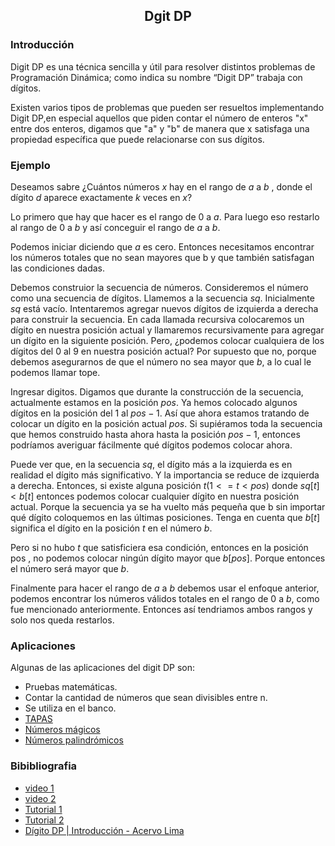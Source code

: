 
<div align="center">
  
  ## Dgit DP
    
</div>

### Introducción
 
 Digit DP es una técnica sencilla y útil para resolver distintos problemas de Programación Dinámica;
como indica su nombre “Digit DP” trabaja con dígitos.

Existen varios tipos de problemas que pueden ser resueltos implementando Digit DP,en especial aquellos que
piden contar el número de enteros "x" entre dos enteros, digamos que "a" y "b" de manera que
x satisfaga una propiedad específica que puede relacionarse con sus dígitos.

</ol>
  
### Ejemplo 
Deseamos sabre ¿Cuántos números $x$ hay en el rango de $a$ a $b$ , donde el dígito $d$ aparece exactamente $k$ veces en $x$? 

Lo primero que hay que hacer es el rango de 0 a $a$. Para luego eso restarlo al rango de 0 a $b$ y así conceguir el rango de $a$ a $b$.

Podemos iniciar diciendo que $a$ es cero. Entonces necesitamos encontrar los números totales que no sean mayores que b y que también satisfagan las condiciones dadas.

Debemos construior la secuencia de números. 
Consideremos el número como una secuencia de dígitos. Llamemos a la secuencia $sq$. Inicialmente $sq$ está vacío. Intentaremos agregar nuevos dígitos de izquierda a derecha para construir la secuencia. En cada llamada recursiva colocaremos un dígito en nuestra posición actual y llamaremos recursivamente para agregar un dígito en la siguiente posición. Pero, ¿podemos colocar cualquiera de los dígitos del 0 al 9 en nuestra posición actual? Por supuesto que no, porque debemos asegurarnos de que el número no sea mayor que $b$, a lo cual le podemos llamar tope.

Ingresar digitos. 
Digamos que durante la construcción de la secuencia, actualmente estamos en la posición $pos$. Ya hemos colocado algunos dígitos en la posición del 1 al $pos-1$. Así que ahora estamos tratando de colocar un dígito en la posición actual $pos$. Si supiéramos toda la secuencia que hemos construido hasta ahora hasta la posición $pos-1$, entonces podríamos averiguar fácilmente qué dígitos podemos colocar ahora.

Puede ver que, en la secuencia $sq$, el dígito más a la izquierda es en realidad el dígito más significativo. Y la importancia se reduce de izquierda a derecha. Entonces, si existe alguna posición $t (1<=t<pos)$ donde $sq[t] < b[t]$ entonces podemos colocar cualquier dígito en nuestra posición actual. Porque la secuencia ya se ha vuelto más pequeña que b sin importar qué dígito coloquemos en las últimas posiciones. Tenga en cuenta que $b[t]$ significa el dígito en la posición $t$ en el número $b$.

Pero si no hubo $t$ que satisficiera esa condición, entonces en la posición pos , no podemos colocar ningún dígito mayor que $b[pos]$. Porque entonces el número será mayor que $b$.

Finalmente para hacer el rango de $a$ a $b$ debemos usar el enfoque anterior, podemos encontrar los números válidos totales en el rango de 0 a $b$, como fue mencionado anteriormente. Entonces así tendriamos ambos rangos y solo nos queda restarlos.

### Aplicaciones
Algunas de las aplicaciones del digit DP son:

* Pruebas matemáticas.
* Contar la cantidad de números que sean divisibles entre n.
* Se utiliza en el banco.
* [TAPAS](https://toph.co/p/lids)
* [Números mágicos](https://codeforces.com/contest/628/problem/D)
* [Números palindrómicos](https://vjudge.net/problem/LightOJ-1205)

### Bibibliografia
* [video 1](https://youtu.be/L1ZC9MI5yhY)
* [video 2](https://youtu.be/Pa4YwO8B8-w)
* [Tutorial 1](https://codeforces.com/blog/entry/53960)
* [Tutorial 2](https://codeforces.com/blog/entry/77096)
* [Dígito DP | Introducción - Acervo Lima](https://es.acervolima.com/digito-dp-introduccion/)
</div>
